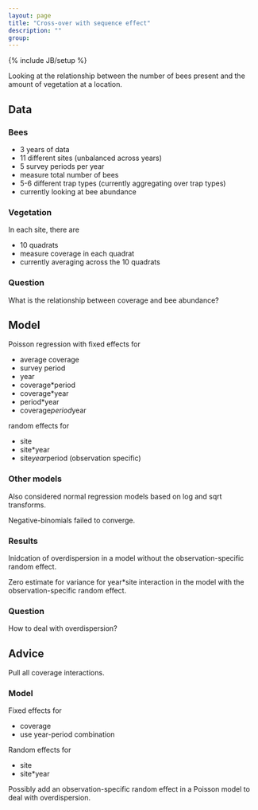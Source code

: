 ```yaml
---
layout: page
title: "Cross-over with sequence effect"
description: ""
group: 
---
```

{% include JB/setup %}

Looking at the relationship between the number of bees present and the 
amount of vegetation at a location.

## Data

### Bees

 - 3 years of data
 - 11 different sites (unbalanced across years)
 - 5 survey periods per year
 - measure total number of bees
 - 5-6 different trap types (currently aggregating over trap types)
 - currently looking at bee abundance
 
### Vegetation 
 
In each site, there are 
 
 - 10 quadrats
 - measure coverage in each quadrat
 - currently averaging across the 10 quadrats
 
### Question

What is the relationship between coverage and bee abundance?
 
## Model

Poisson regression with fixed effects for 

 - average coverage
 - survey period
 - year
 - coverage*period
 - coverage*year
 - period*year
 - coverage*period*year
 
random effects for 

 - site
 - site*year
 - site*year*period (observation specific)

### Other models

Also considered normal regression models based on log and sqrt
transforms. 

Negative-binomials failed to converge.

### Results

Inidcation of overdispersion in a model without the 
observation-specific random effect. 

Zero estimate for variance for year*site interaction in the 
model with the observation-specific random effect.
 
 
### Question 
 
How to deal with overdispersion?




## Advice

Pull all coverage interactions. 

### Model

Fixed effects for 

 - coverage
 - use year-period combination 
 
Random effects for 

 - site
 - site*year

Possibly add an observation-specific random effect in a Poisson model
to deal with overdispersion.